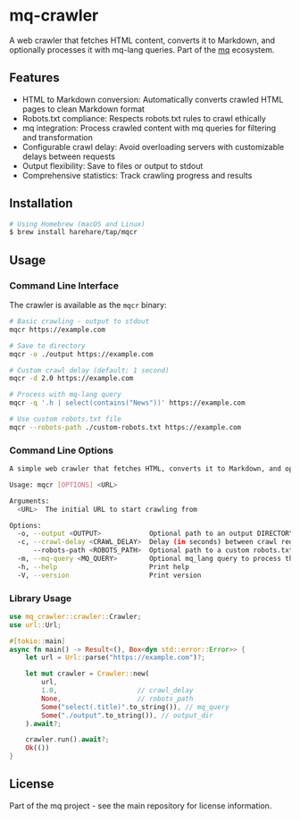 # mq-crawler

A web crawler that fetches HTML content, converts it to Markdown, and optionally processes it with mq-lang queries. Part of the [mq](https://mqlang.org) ecosystem.

## Features

- HTML to Markdown conversion: Automatically converts crawled HTML pages to clean Markdown format
- Robots.txt compliance: Respects robots.txt rules to crawl ethically
- mq integration: Process crawled content with mq queries for filtering and transformation
- Configurable crawl delay: Avoid overloading servers with customizable delays between requests
- Output flexibility: Save to files or output to stdout
- Comprehensive statistics: Track crawling progress and results

## Installation

```sh
# Using Homebrew (macOS and Linux)
$ brew install harehare/tap/mqcr
```

## Usage

### Command Line Interface

The crawler is available as the `mqcr` binary:

```bash
# Basic crawling - output to stdout
mqcr https://example.com

# Save to directory
mqcr -o ./output https://example.com

# Custom crawl delay (default: 1 second)
mqcr -d 2.0 https://example.com

# Process with mq-lang query
mqcr -q '.h | select(contains("News"))' https://example.com

# Use custom robots.txt file
mqcr --robots-path ./custom-robots.txt https://example.com
```

### Command Line Options

```sh
A simple web crawler that fetches HTML, converts it to Markdown, and optionally processes it with an mq_lang script

Usage: mqcr [OPTIONS] <URL>

Arguments:
  <URL>  The initial URL to start crawling from

Options:
  -o, --output <OUTPUT>            Optional path to an output DIRECTORY where markdown files will be saved. If not provided, output is printed to stdout
  -c, --crawl-delay <CRAWL_DELAY>  Delay (in seconds) between crawl requests to avoid overloading servers [default: 1]
      --robots-path <ROBOTS_PATH>  Optional path to a custom robots.txt file. If not provided, robots.txt will be fetched from the site
  -m, --mq-query <MQ_QUERY>        Optional mq_lang query to process the crawled Markdown content
  -h, --help                       Print help
  -V, --version                    Print version
```

### Library Usage

```rust
use mq_crawler::crawler::Crawler;
use url::Url;

#[tokio::main]
async fn main() -> Result<(), Box<dyn std::error::Error>> {
    let url = Url::parse("https://example.com")?;

    let mut crawler = Crawler::new(
        url,
        1.0,                    // crawl_delay
        None,                   // robots_path
        Some("select(.title)".to_string()), // mq_query
        Some("./output".to_string()), // output_dir
    ).await?;

    crawler.run().await?;
    Ok(())
}
```

## License

Part of the mq project - see the main repository for license information.
